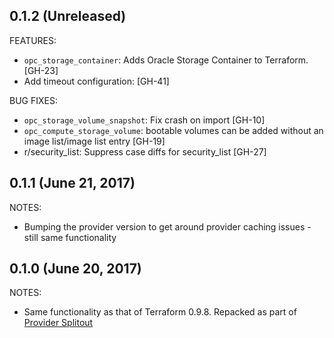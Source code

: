 ## 0.1.2 (Unreleased)
FEATURES:

  * `opc_storage_container`: Adds Oracle Storage Container to Terraform. [GH-23]
  * Add timeout configuration: [GH-41]
  
BUG FIXES:
 * `opc_storage_volume_snapshot`: Fix crash on import [GH-10]
 * `opc_compute_storage_volume`: bootable volumes can be added without an image list/image list entry [GH-19]
 * r/security_list: Suppress case diffs for security_list [GH-27]

## 0.1.1 (June 21, 2017)

NOTES:

* Bumping the provider version to get around provider caching issues - still same functionality 

## 0.1.0 (June 20, 2017)

NOTES:

* Same functionality as that of Terraform 0.9.8. Repacked as part of [Provider Splitout](https://www.hashicorp.com/blog/upcoming-provider-changes-in-terraform-0-10/)
